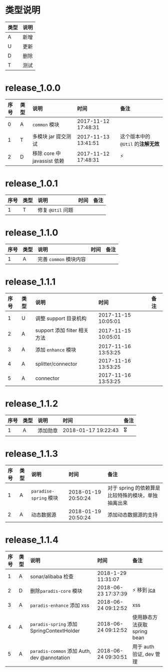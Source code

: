 # 类型说明 

| 类型 | 说明 |
|:----|:----|
| A | 新增 |
| U | 更新 |
| D | 删除 |
| T | 测试 |

# release_1.0.0

| 序号 | 类型 | 说明 | 时间 | 备注 |
|:----|:----|:----|:----|:----|
| 0 | A | `common` 模块 | 2017-11-12 17:48:31 |️ |
| 1 | T | 多模块 jar 提交测试 | 2017-11-13 13:41:51 | 这个版本中的 `@Util` 的**注解无效**️ |
| 2 | D | 移除 core 中 javassist 依赖 | 2017-11-12 17:48:31 | ⚡️ |

# release_1.0.1

| 序号 | 类型 | 说明 | 时间 | 备注 |
|:----|:----|:----|:----|:----|
| 1 | T | 修复 `@Util` 问题 | | |


# release_1.1.0

| 序号 | 类型 | 说明 | 时间 | 备注 |
|:----|:----|:----|:----|:----|
| 1 | A | 完善 `common` 模块内容 | | |


# release_1.1.1

| 序号 | 类型 | 说明 | 时间 | 备注 |
|:----|:----|:----|:----|:----|
| 1 | U | 调整 support 目录机构 | 2017-11-15 10:05:01 | |
| 2 | A | support 添加 filter 相关方法 | 2017-11-15 10:05:01 | |
| 3 | A | 添加 `enhance` 模块 | 2017-11-16 13:53:25 | |
| 4 | A | splitter/connector | 2017-11-16 13:53:25 | |
| 5 | A | connector| 2017-11-16 13:53:25 | |

# release_1.1.2

| 序号 | 类型 | 说明 | 时间 | 备注 |
|:----|:----|:----|:----|:----|
| 1 | A | 添加勋章 | 2018-01-17 19:22:43 | 🎖 |

# release_1.1.3

| 序号 | 类型 | 说明 | 时间 | 备注 |
|:----|:----|:----|:----|:----|
| 1 | A | `paradise-spring` 模块 | 2018-01-19 20:50:24 | 对于 spring 的依赖算是比较特殊的模块，单独抽离出来 | 
| 2 | A | 动态数据源 | 2018-01-19 20:50:24 | 添加动态数据源的支持 | 

# release_1.1.4

| 序号 | 类型 | 说明 | 时间 | 备注 |
|:----|:----|:----|:----|:----|
| 1 | A | sonar/alibaba 检查 | 2018-1-29 11:31:07 | | 
| 2 | D | 删除`paradis-core` 模块 | 2018-06-23 17:37:39 | ⚡️ 移到 [jca](https://github.com/ofofs/jca) |
| 3 | A | `paradis-enhance` 添加 xss | 2018-06-24 09:12:52 | xss |
| 4 | A | `paradis-spring` 添加 SpringContextHolder | 2018-06-24 09:12:52 | 使用静态方法获取 spring bean |
| 5 | A | `paradis-common` 添加 Auth, dev @annotation | 2018-06-24 09:30:51 | 用于 auth 验证, dev 管理 |
 